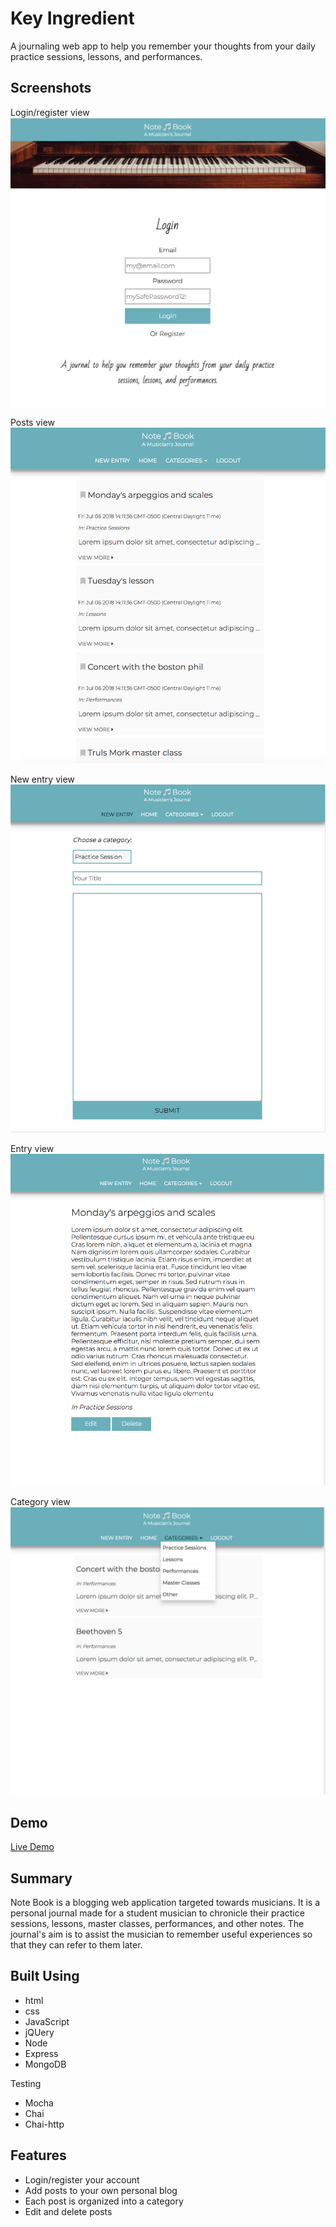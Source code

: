 # Key Ingredient #

A journaling web app to help you remember your thoughts from your daily practice sessions, lessons, and performances.

## Screenshots ##

Login/register view
![Desktop view of Key Ingredient](./public/images/login-view.png)

Posts view
![Desktop view of Key Ingredient results](./public/images/posts-view.png)

New entry view  
![Mobile view of Key Ingredient result](./public/images/new-entry-view.png)

Entry view  
![Mobile view of Key Ingredient result](./public/images/entry-view.png)

Category view
![Mobile view of Key Ingredient result](./public/images/category-view.png)


## Demo ##

[Live Demo](https://velafarq.github.io/Key-Ingredient/)

## Summary ##

Note Book is a blogging web application targeted towards musicians. It is a personal journal made for a student musician to chronicle their practice sessions, lessons, master classes, performances, and other notes. The journal's aim is to assist the musician to remember useful experiences so that they can refer to them later. 

## Built Using ##


* html
* css
* JavaScript
* jQUery
* Node
* Express
* MongoDB

Testing
* Mocha
* Chai
* Chai-http

## Features ##


* Login/register your account
* Add posts to your own personal blog
* Each post is organized into a category
* Edit and delete posts

